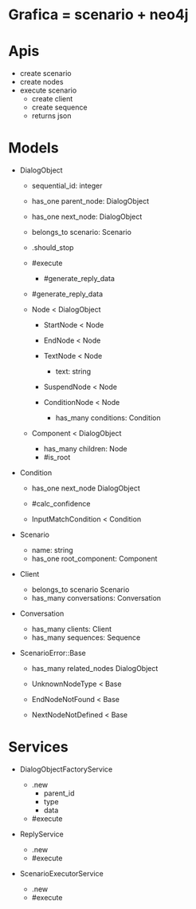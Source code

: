 # Grafica = scenario + neo4j

# Apis

- create scenario
- create nodes
- execute scenario
  - create client
  - create sequence
  - returns json

# Models

- DialogObject
  - sequential_id: integer
  - has_one parent_node: DialogObject
  - has_one next_node: DialogObject
  - belongs_to scenario: Scenario
  - .should_stop
  - #execute
    - #generate_reply_data
  - #generate_reply_data

  - Node < DialogObject

    - StartNode < Node

    - EndNode < Node

    - TextNode < Node
      - text: string

    - SuspendNode < Node

    - ConditionNode < Node
      - has_many conditions: Condition

  - Component < DialogObject
    - has_many children: Node
    - #is_root

- Condition
  - has_one next_node DialogObject
  - #calc_confidence

  - InputMatchCondition < Condition

- Scenario
  - name: string
  - has_one root_component: Component

- Client
  - belongs_to scenario Scenario
  - has_many conversations: Conversation

- Conversation
  - has_many clients: Client
  - has_many sequences: Sequence

- ScenarioError::Base
  - has_many related_nodes DialogObject

  - UnknownNodeType < Base
  - EndNodeNotFound < Base
  - NextNodeNotDefined < Base

# Services
- DialogObjectFactoryService
  - .new
    - parent_id
    - type
    - data
  - #execute

- ReplyService
  - .new
  - #execute

- ScenarioExecutorService
  - .new
  - #execute
